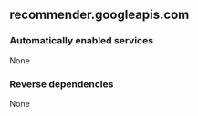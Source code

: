 ## recommender.googleapis.com

### Automatically enabled services

None

### Reverse dependencies

None
